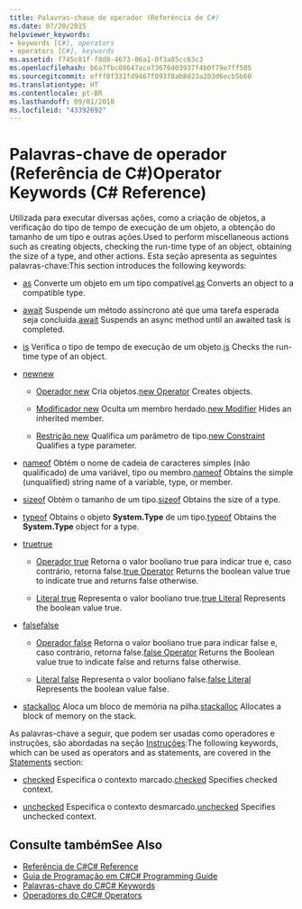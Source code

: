 ```yaml
---
title: Palavras-chave de operador (Referência de C#)
ms.date: 07/20/2015
helpviewer_keywords:
- keywords [C#], operators
- operators [C#], keywords
ms.assetid: f745c81f-f8d8-4673-86a1-0f3a85cc63c3
ms.openlocfilehash: b6a7fbc08647ace73676403937f4b0f79e7ff585
ms.sourcegitcommit: efff8f331fd9467f093f8ab8d23a203d6ecb5b60
ms.translationtype: HT
ms.contentlocale: pt-BR
ms.lasthandoff: 09/01/2018
ms.locfileid: "43392692"
---
```

# <a name="operator-keywords-c-reference"></a><span data-ttu-id="29d53-102">Palavras-chave de operador (Referência de C#)</span><span class="sxs-lookup"><span data-stu-id="29d53-102">Operator Keywords (C# Reference)</span></span>
<span data-ttu-id="29d53-103">Utilizada para executar diversas ações, como a criação de objetos, a verificação do tipo de tempo de execução de um objeto, a obtenção do tamanho de um tipo e outras ações.</span><span class="sxs-lookup"><span data-stu-id="29d53-103">Used to perform miscellaneous actions such as creating objects, checking the run-time type of an object, obtaining the size of a type, and other actions.</span></span> <span data-ttu-id="29d53-104">Esta seção apresenta as seguintes palavras-chave:</span><span class="sxs-lookup"><span data-stu-id="29d53-104">This section introduces the following keywords:</span></span>  
  
-   <span data-ttu-id="29d53-105">[as](../../../csharp/language-reference/keywords/as.md) Converte um objeto em um tipo compatível.</span><span class="sxs-lookup"><span data-stu-id="29d53-105">[as](../../../csharp/language-reference/keywords/as.md) Converts an object to a compatible type.</span></span>  
  
-   <span data-ttu-id="29d53-106">[await](../../../csharp/language-reference/keywords/await.md) Suspende um método assíncrono até que uma tarefa esperada seja concluída.</span><span class="sxs-lookup"><span data-stu-id="29d53-106">[await](../../../csharp/language-reference/keywords/await.md) Suspends an async method until an awaited task is completed.</span></span>  
  
-   <span data-ttu-id="29d53-107">[is](../../../csharp/language-reference/keywords/is.md) Verifica o tipo de tempo de execução de um objeto.</span><span class="sxs-lookup"><span data-stu-id="29d53-107">[is](../../../csharp/language-reference/keywords/is.md) Checks the run-time type of an object.</span></span>  
  
-   [<span data-ttu-id="29d53-108">new</span><span class="sxs-lookup"><span data-stu-id="29d53-108">new</span></span>](../../../csharp/language-reference/keywords/new.md)  
  
    -   <span data-ttu-id="29d53-109">[Operador new](../../../csharp/language-reference/keywords/new-operator.md) Cria objetos.</span><span class="sxs-lookup"><span data-stu-id="29d53-109">[new Operator](../../../csharp/language-reference/keywords/new-operator.md) Creates objects.</span></span>  
  
    -   <span data-ttu-id="29d53-110">[Modificador new](../../../csharp/language-reference/keywords/new-modifier.md) Oculta um membro herdado.</span><span class="sxs-lookup"><span data-stu-id="29d53-110">[new Modifier](../../../csharp/language-reference/keywords/new-modifier.md) Hides an inherited member.</span></span>  
  
    -   <span data-ttu-id="29d53-111">[Restrição new](../../../csharp/language-reference/keywords/new-constraint.md) Qualifica um parâmetro de tipo.</span><span class="sxs-lookup"><span data-stu-id="29d53-111">[new Constraint](../../../csharp/language-reference/keywords/new-constraint.md) Qualifies a type parameter.</span></span>  
  
-   <span data-ttu-id="29d53-112">[nameof](nameof.md) Obtém o nome de cadeia de caracteres simples (não qualificado) de uma variável, tipo ou membro.</span><span class="sxs-lookup"><span data-stu-id="29d53-112">[nameof](nameof.md) Obtains the simple (unqualified) string name of a variable, type, or member.</span></span>
 
-   <span data-ttu-id="29d53-113">[sizeof](../../../csharp/language-reference/keywords/sizeof.md) Obtém o tamanho de um tipo.</span><span class="sxs-lookup"><span data-stu-id="29d53-113">[sizeof](../../../csharp/language-reference/keywords/sizeof.md) Obtains the size of a type.</span></span>  
  
-   <span data-ttu-id="29d53-114">[typeof](../../../csharp/language-reference/keywords/typeof.md) Obtains o objeto **System.Type** de um tipo.</span><span class="sxs-lookup"><span data-stu-id="29d53-114">[typeof](../../../csharp/language-reference/keywords/typeof.md) Obtains the **System.Type** object for a type.</span></span>  
  
-   [<span data-ttu-id="29d53-115">true</span><span class="sxs-lookup"><span data-stu-id="29d53-115">true</span></span>](../../../csharp/language-reference/keywords/true.md)  
  
    -   <span data-ttu-id="29d53-116">[Operador true](../../../csharp/language-reference/keywords/true-operator.md) Retorna o valor booliano true para indicar true e, caso contrário, retorna false.</span><span class="sxs-lookup"><span data-stu-id="29d53-116">[true Operator](../../../csharp/language-reference/keywords/true-operator.md) Returns the boolean value true to indicate true and returns false otherwise.</span></span>  
  
    -   <span data-ttu-id="29d53-117">[Literal true](../../../csharp/language-reference/keywords/true-literal.md) Representa o valor booliano true.</span><span class="sxs-lookup"><span data-stu-id="29d53-117">[true Literal](../../../csharp/language-reference/keywords/true-literal.md) Represents the boolean value true.</span></span>  
  
-   [<span data-ttu-id="29d53-118">false</span><span class="sxs-lookup"><span data-stu-id="29d53-118">false</span></span>](../../../csharp/language-reference/keywords/false.md)  
  
    -   <span data-ttu-id="29d53-119">[Operador false](../../../csharp/language-reference/keywords/false-operator.md) Retorna o valor booliano true para indicar false e, caso contrário, retorna false.</span><span class="sxs-lookup"><span data-stu-id="29d53-119">[false Operator](../../../csharp/language-reference/keywords/false-operator.md) Returns the Boolean value true to indicate false and returns false otherwise.</span></span>  
  
    -   <span data-ttu-id="29d53-120">[Literal false](../../../csharp/language-reference/keywords/false-literal.md) Representa o valor booliano false.</span><span class="sxs-lookup"><span data-stu-id="29d53-120">[false Literal](../../../csharp/language-reference/keywords/false-literal.md) Represents the boolean value false.</span></span>  
  
-   <span data-ttu-id="29d53-121">[stackalloc](../../../csharp/language-reference/keywords/stackalloc.md) Aloca um bloco de memória na pilha.</span><span class="sxs-lookup"><span data-stu-id="29d53-121">[stackalloc](../../../csharp/language-reference/keywords/stackalloc.md) Allocates a block of memory on the stack.</span></span>  
  
 <span data-ttu-id="29d53-122">As palavras-chave a seguir, que podem ser usadas como operadores e instruções, são abordadas na seção [Instruções](../../../csharp/language-reference/keywords/statement-keywords.md):</span><span class="sxs-lookup"><span data-stu-id="29d53-122">The following keywords, which can be used as operators and as statements, are covered in the [Statements](../../../csharp/language-reference/keywords/statement-keywords.md) section:</span></span>  
  
-   <span data-ttu-id="29d53-123">[checked](../../../csharp/language-reference/keywords/checked.md) Especifica o contexto marcado.</span><span class="sxs-lookup"><span data-stu-id="29d53-123">[checked](../../../csharp/language-reference/keywords/checked.md) Specifies checked context.</span></span>  
  
-   <span data-ttu-id="29d53-124">[unchecked](../../../csharp/language-reference/keywords/unchecked.md) Especifica o contexto desmarcado.</span><span class="sxs-lookup"><span data-stu-id="29d53-124">[unchecked](../../../csharp/language-reference/keywords/unchecked.md) Specifies unchecked context.</span></span>  
  
## <a name="see-also"></a><span data-ttu-id="29d53-125">Consulte também</span><span class="sxs-lookup"><span data-stu-id="29d53-125">See Also</span></span>

- [<span data-ttu-id="29d53-126">Referência de C#</span><span class="sxs-lookup"><span data-stu-id="29d53-126">C# Reference</span></span>](../../../csharp/language-reference/index.md)  
- [<span data-ttu-id="29d53-127">Guia de Programação em C#</span><span class="sxs-lookup"><span data-stu-id="29d53-127">C# Programming Guide</span></span>](../../../csharp/programming-guide/index.md)  
- [<span data-ttu-id="29d53-128">Palavras-chave do C#</span><span class="sxs-lookup"><span data-stu-id="29d53-128">C# Keywords</span></span>](../../../csharp/language-reference/keywords/index.md)  
- [<span data-ttu-id="29d53-129">Operadores do C#</span><span class="sxs-lookup"><span data-stu-id="29d53-129">C# Operators</span></span>](../../../csharp/language-reference/operators/index.md)
